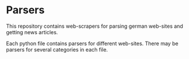 # Parsers
This repository contains web-scrapers for parsing german web-sites and getting news articles.

Each python file contains parsers for different web-sites. There may be parsers for several categories in each file.